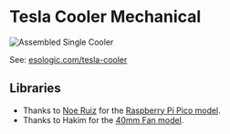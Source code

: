 # Tesla Cooler Mechanical

![Assembled Single Cooler](./photo.jpg)

See: [esologic.com/tesla-cooler](https://www.esologic.com/tesla-cooler/)

## Libraries

* Thanks to [Noe Ruiz](https://twitter.com/ecken) for the [Raspberry Pi Pico model](https://grabcad.com/library/raspberry-pi-pico-1).
* Thanks to Hakim for the [40mm Fan model](https://grabcad.com/library/40x40x10mm-brushless-axial-fan-1).
